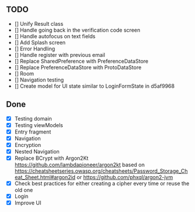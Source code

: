 ## TODO

- [] Unify Result class
- [] Handle going back in the verification code screen
- [] Handle autofocus on text fields
- [] Add Splash screen
- [] Error Handling
- [] Handle register with previous email
- [] Replace SharedPreference with PreferenceDataStore
- [] Replace PreferenceDataStore with ProtoDataStore
- [] Room
- [] Navigation testing
- [] Create model for UI state similar to LoginFormState in d5af9968

## Done

- [x] Testing domain
- [x] Testing viewModels
- [x] Entry fragment
- [x] Navigation
- [x] Encryption
- [x] Nested Navigation
- [x] Replace BCrypt with Argon2Kt https://github.com/lambdapioneer/argon2kt based on
  https://cheatsheetseries.owasp.org/cheatsheets/Password_Storage_Cheat_Sheet.html#argon2id or
  https://github.com/phxql/argon2-jvm
- [x] Check best practices for either creating a cipher every time or reuse the old one
- [x] Login
- [x] Improve UI